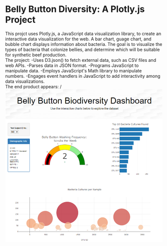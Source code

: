 # Belly Button Diversity: A Plotly.js Project
This projct uses Plotly.js, a JavaScript data visualization library, to create an interactive data visualization for the web. A bar chart, guage chart, and bubble chart displays information about bacteria. The goal is to visualize the types of bacteria that colonize bellies, and determine which will be suitable for synthetic beef production.
\
The project:
-Uses D3.json() to fetch external data, such as CSV files and web APIs.
-Parses data in JSON format.
-Programs JavaScript to manipulate data.
-Employs JavaScript's Math library to manipulate numbers.
-Engages event handlers in JavaScript to add interactivity among data visualizations.
\
The end product appears:
/
!["BellyButtonDiversityDashboard.PNG"](https://github.com/dagibbins186/Belly-Button-Diversity/blob/main/Belly%20Button%20Biodiversity/BellyButtonDiversityDashboard.PNG)
